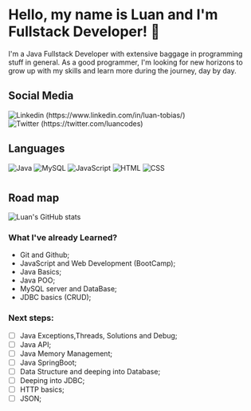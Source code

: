 # Hello, my name is Luan and I'm Fullstack Developer! 👋
I'm a Java Fullstack Developer with extensive baggage in programming stuff in general. As a good programmer, I'm looking for new horizons to grow up with my skills and learn more during the journey, day by day.

## Social Media
![Linkedin (https://www.linkedin.com/in/luan-tobias/)](https://img.shields.io/badge/LinkedIn-0077B5?style=for-the-badge&logo=linkedin&logoColor=white)
![Twitter (https://twitter.com/luancodes)](https://img.shields.io/badge/Twitter-1DA1F2?style=for-the-badge&logo=twitter&logoColor=white)

## Languages
![Java](https://img.shields.io/badge/Java-ED8B00?style=for-the-badge&logo=openjdk&logoColor=white) ![MySQL](https://img.shields.io/badge/MySQL-00000F?style=for-the-badge&logo=mysql&logoColor=white)  ![JavaScript](https://img.shields.io/badge/JavaScript-323330?style=for-the-badge&logo=javascript&logoColor=F7DF1E) ![HTML](https://img.shields.io/badge/HTML5-E34F26?style=for-the-badge&logo=html5&logoColor=white) ![CSS](https://img.shields.io/badge/CSS3-1572B6?style=for-the-badge&logo=css3&logoColor=white)
#
## Road map

![Luan's GitHub stats](https://github-readme-stats.vercel.app/api?username=LuanTMoura&show_icons=true&theme=transparent)
### What I've already Learned?
- Git and Github;
- JavaScript and Web Development (BootCamp);
- Java Basics;
- Java POO;
- MySQL server and DataBase;
- JDBC basics (CRUD);

### Next steps:

- [ ] Java Exceptions,Threads, Solutions and Debug;
- [ ] Java API;
- [ ] Java Memory Management;
- [ ] Java SpringBoot;
- [ ] Data Structure and deeping into Database;
- [ ] Deeping into JDBC;
- [ ] HTTP basics;
- [ ] JSON;
